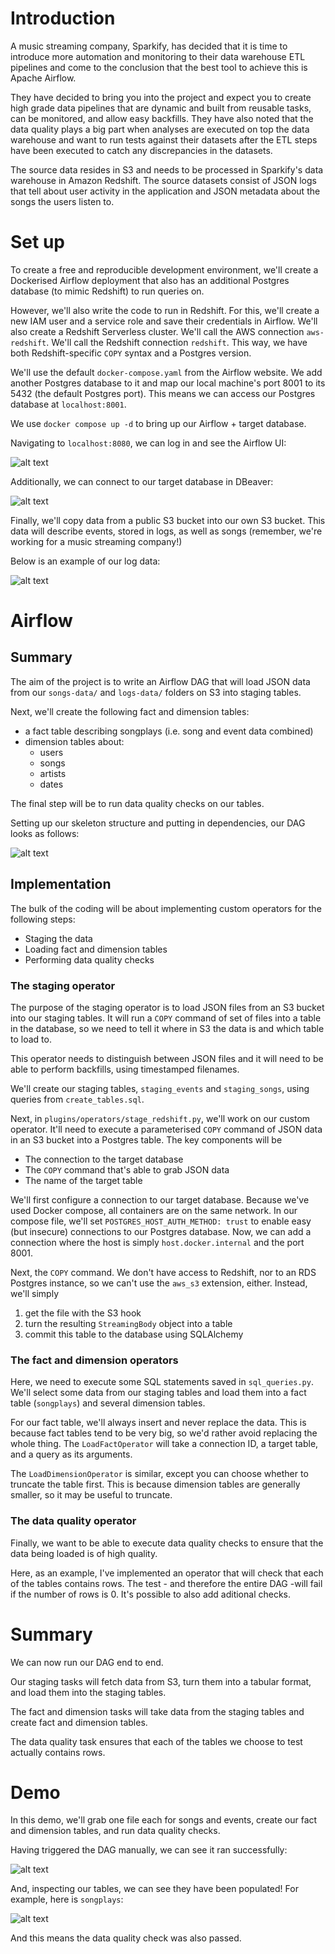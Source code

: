 # Introduction
A music streaming company, Sparkify, has decided that it is time to introduce more automation and monitoring to their data warehouse ETL pipelines and come to the conclusion that the best tool to achieve this is Apache Airflow.

They have decided to bring you into the project and expect you to create high grade data pipelines that are dynamic and built from reusable tasks, can be monitored, and allow easy backfills. They have also noted that the data quality plays a big part when analyses are executed on top the data warehouse and want to run tests against their datasets after the ETL steps have been executed to catch any discrepancies in the datasets.

The source data resides in S3 and needs to be processed in Sparkify's data warehouse in Amazon Redshift. The source datasets consist of JSON logs that tell about user activity in the application and JSON metadata about the songs the users listen to.

# Set up 
To create a free and reproducible development environment, we'll create a Dockerised Airflow deployment that also has an additional Postgres database (to mimic Redshift) to run queries on. 

However, we'll also write the code to run in Redshift. For this, we'll create a new IAM user and a service role and save their credentials in Airflow. We'll also create a Redshift Serverless cluster. We'll call the AWS connection `aws-redshift`. We'll call the Redshift connection `redshift`. This way, we have both Redshift-specific `COPY` syntax and a Postgres version. 

We'll use the default `docker-compose.yaml` from the Airflow website. We add another Postgres database to it and map our local machine's port 8001 to its 5432 (the default Postgres port). This means we can access our Postgres database at `localhost:8001`. 

We use `docker compose up -d` to bring up our Airflow + target database.

Navigating to `localhost:8080`, we can log in and see the Airflow UI:

![alt text](./assets/airflow_ui.png)

Additionally, we can connect to our target database in DBeaver:

![alt text](./assets/db_start.png)

Finally, we'll copy data from a public S3 bucket into our own S3 bucket. This data will describe events, stored in logs, as well as songs (remember, we're working for a music streaming company!) 

Below is an example of our log data:

![alt text](./assets/bucket_example.png)

# Airflow
## Summary 
The aim of the project is to write an Airflow DAG that will load JSON data from our `songs-data/` and `logs-data/` folders on S3 into staging tables. 

Next, we'll create the following fact and dimension tables:

* a fact table describing songplays (i.e. song and event data combined)
* dimension tables about:
    * users
    * songs
    * artists
    * dates

The final step will be to run data quality checks on our tables.

Setting up our skeleton structure and putting in dependencies, our DAG looks as follows:

![alt text](./assets/dag_graph.png)

## Implementation
The bulk of the coding will be about implementing custom operators for the following steps:

* Staging the data 
* Loading fact and dimension tables
* Performing data quality checks

### The staging operator
The purpose of the staging operator is to load JSON files from an S3 bucket into our staging tables. It will run a `COPY` command of set of files into a table in the database, so we need to tell it where in S3 the data is and which table to load to. 

This operator needs to distinguish between JSON files and it will need to be able to perform backfills, using timestamped filenames.

We'll create our staging tables, `staging_events` and `staging_songs`, using queries from `create_tables.sql`. 

Next, in `plugins/operators/stage_redshift.py`, we'll work on our custom operator. It'll need to execute a parameterised `COPY` command of JSON data in an S3 bucket into a Postgres table. The key components will be 

* The connection to the target database
* The `COPY` command that's able to grab JSON data
* The name of the target table

We'll first configure a connection to our target database. Because we've used Docker compose, all containers are on the same network. In our compose file, we'll set `POSTGRES_HOST_AUTH_METHOD: trust` to enable easy (but insecure) connections to our Postgres database. Now, we can add a connection where the host is simply `host.docker.internal` and the port 8001.

Next, the `COPY` command. We don't have access to Redshift, nor to an RDS Postgres instance, so we can't use the `aws_s3` extension, either. Instead, we'll simply 

1. get the file with the S3 hook
2. turn the resulting `StreamingBody` object into a table
3. commit this table to the database using SQLAlchemy

### The fact and dimension operators
Here, we need to execute some SQL statements saved in `sql_queries.py`. We'll select some data from our staging tables and load them into a fact table (`songplays`) and several dimension tables.

For our fact table, we'll always insert and never replace the data. This is because fact tables tend to be very big, so we'd rather avoid replacing the whole thing. The `LoadFactOperator` will take a connection ID, a target table, and a query as its arguments.

The `LoadDimensionOperator` is similar, except you can choose whether to truncate the table first. This is because dimension tables are generally smaller, so it may be useful to truncate.

### The data quality operator
Finally, we want to be able to execute data quality checks to ensure that the data being loaded is of high quality.

Here, as an example, I've implemented an operator that will check that each of the tables contains rows. The test - and therefore the entire DAG -will fail if the number of rows is 0. It's possible to also add aditional checks.

# Summary
We can now run our DAG end to end. 

Our staging tasks will fetch data from S3, turn them into a tabular format, and load them into the staging tables.

The fact and dimension tasks will take data from the staging tables and create fact and dimension tables.

The data quality task ensures that each of the tables we choose to test actually contains rows.

# Demo
In this demo, we'll grab one file each for songs and events, create our fact and dimension tables, and run data quality checks.

Having triggered the DAG manually, we can see it ran successfully:

![alt text](./assets/dag_success.png)

And, inspecting our tables, we can see they have been populated! For example, here is `songplays`:

![alt text](./assets/songplays_success.png)

And this means the data quality check was also passed.